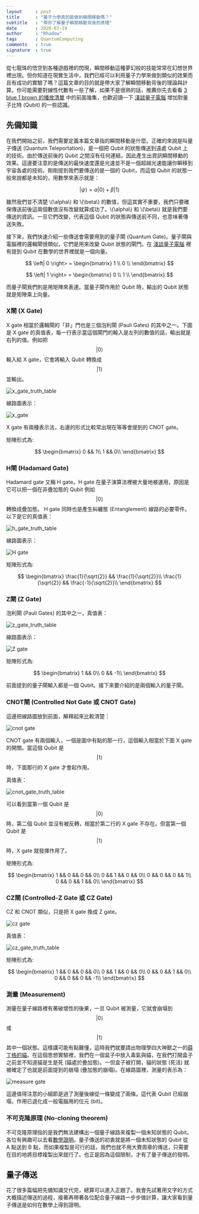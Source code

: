 ```yaml
---
layout     : post
title      : "量子力學真的能做到瞬間移動嗎？"
subtitle   : "帶你了解量子瞬間移動背後的原理"
date       : 2020-07-19
author     : "Rhadow"
tags       : QuantumComputing
comments   : true
signature  : true
---
```


從七龍珠的悟空到各種遊戲裡的閃現，瞬間移動這種夢幻般的技能常常在幻想世界裡出現。但你知道在現實生活中，我們已經可以利用量子力學來做到類似的效果而且有成功的實驗了嗎？這篇文章的目的就是帶大家了解瞬間移動背後的理論與計算。你可能需要對線性代數有一些了解，如果不是很熟的話，推薦你先去看看 [3 blue 1 brown 的播放清單](https://www.youtube.com/watch?v=fNk_zzaMoSs&list=PLZHQObOWTQDPD3MizzM2xVFitgF8hE_ab) 中的前面幾集，也歡迎讀一下 [淺談量子電腦](https://rhadow.github.io/2019/06/14/quantum-computer-i-introduction/) 增加對量子比特 (Qubit) 的一些認識。

## 先備知識

在我們開始之前，我們需要定義本篇文章指的瞬間移動是什麼。正確的來說是叫量子傳送 (Quantum Teleportation)，是一個把 Qubit 的狀態傳送到遠處 Qubit 上的技術。由於傳送前後的 Qubit 之間沒有任何連結，因此產生出資訊瞬間移動的效果。這邊要注意的是傳送的最快速度還是光速並不是一個超越光速能讓你瞬移到宇宙各處的技術。剛剛提到我們要傳送的是一個的 Qubit，而這個 Qubit 的狀態一般來說都是未知的，用數學來表示就是：

$$
\left| \psi \right> = \alpha \left| 0 \right>  + \beta \left| 1 \right>
$$

雖然我們並不清楚 \\(\alpha\\) 和 \\(\beta\\) 的數值，但這其實不重要，我們只要確保傳送前後這兩個數值沒有改變就算成功了。\\(\alpha\\) 和 \\(\beta\\) 就是我們要傳送的資訊。一旦它們改變，代表這個 Qubit 的狀態與傳送前不同，也意味著傳送失敗。

接下來，我們快速介紹一些傳送會需要用到的量子閘 (Quantum Gate)。量子閘與電腦裡的邏輯閘很類似，它們是用來改變 Qubit 狀態的閘門。在 [淺談量子電腦](https://rhadow.github.io/2019/06/14/quantum-computer-i-introduction/) 裡有提到 Qubit 在數學的世界裡就是一個向量。

$$
\left| 0 \right> = \begin{bmatrix}
    1 \\
    0 \\
\end{bmatrix}
$$

$$
\left| 1 \right> = \begin{bmatrix}
    0 \\
    1 \\
\end{bmatrix}
$$

而量子閘我們則是用矩陣來表達。當量子閘作用於 Qubit 時，輸出的 Qubit 狀態就是矩陣乘上向量。

### X閘 (X Gate)

X gate 相當於邏輯閘的「非」門也是三個泡利閘 (Pauli Gates) 的其中之一。下圖是 X gate 的真值表，每一行表示當這個閘門的輸入是左列的數值的話，輸出就是右列的值。例如把
$$
\left| 0 \right>
$$
輸入給 X gate，它會將輸入 Qubit 轉換成
$$
\left| 1 \right>
$$
並輸出。

![x_gate_truth_table](https://rhadow.github.io/public/quantum/x_gate_truth_table.png)

線路圖表示：

![x_gate](https://rhadow.github.io/public/quantum/x_gate.png)

X gate 有兩種表示法，右邊的形式比較常出現在等等會提到的 CNOT gate。

矩陣形式為:

$$
\begin{bmatrix}
    0 && 1\\
    1 && 0\\
\end{bmatrix}
$$

### H閘 (Hadamard Gate)

Hadamard gate 又稱 H gate。H gate 在量子演算法裡被大量地被運用，原因是它可以把一個在非疊加態的 Qubit 例如
$$
\left| 0 \right>
$$
轉換成疊加態。 H gate 同時也是產生糾纏態 (Entanglement) 線路的必要零件。以下是它的真值表：

![h_gate_truth_table](https://rhadow.github.io/public/quantum/h_gate_truth_table.png)

線路圖表示：

![H gate](https://rhadow.github.io/public/quantum/h_gate.png)

矩陣形式為:

$$
\begin{bmatrix}
    \frac{1}{\sqrt{2}} && \frac{1}{\sqrt{2}}\\
    \frac{1}{\sqrt{2}} && \frac{-1}{\sqrt{2}}\\
\end{bmatrix}
$$

### Z閘 (Z Gate)

泡利閘 (Pauli Gates) 的其中之一，真值表：

![z_gate_truth_table](https://rhadow.github.io/public/quantum/z_gate_truth_table.png)

線路圖表示：

![Z gate](https://rhadow.github.io/public/quantum/z_gate.png)

矩陣形式為:

$$
\begin{bmatrix}
    1 && 0\\
    0 && -1\\
\end{bmatrix}
$$

前面提到的量子閘輸入都是一個 Qubit。接下來要介紹的是兩個輸入的量子閘。

### CNOT閘 (Controlled Not Gate 或 CNOT Gate)

這邊把線路圖放到前面，解釋起來比較清楚：

![cnot gate](https://rhadow.github.io/public/quantum/cnot_gate.png)

CNOT gate 有兩個輸入，一個是圖中有點的那一行，這個輸入相當於下面 X gate 的開關。當這個 Qubit 是
$$
\left| 1 \right>
$$
時，下面那行的 X gate 才會起作用。

真值表：

![cnot_gate_truth_table](https://rhadow.github.io/public/quantum/cnot_gate_truth_table.png)

可以看到當第一個 Qubit 是
$$
\left| 0 \right>
$$
時，第二個 Qubit 並沒有被反轉，相當於第二行的 X gate 不存在。但當第一個 Qubit 是
$$
\left| 1 \right>
$$
時，X gate 就發揮作用了。

矩陣形式為:

$$
\begin{bmatrix}
    1 && 0 && 0 && 0\\
    0 && 1 && 0 && 0\\
    0 && 0 && 0 && 1\\
    0 && 0 && 1 && 0\\
\end{bmatrix}
$$

### CZ閘 (Controlled-Z Gate 或 CZ Gate)

CZ 和 CNOT 類似，只是把 X gate 換成 Z gate。

![cz gate](https://rhadow.github.io/public/quantum/cz_gate.png)

真值表：

![cz_gate_truth_table](https://rhadow.github.io/public/quantum/cz_gate_truth_table.png)

矩陣形式為:

$$
\begin{bmatrix}
    1 && 0 && 0 && 0\\
    0 && 1 && 0 && 0\\
    0 && 0 && 1 && 0\\
    0 && 0 && 0 && -1\\
\end{bmatrix}
$$

### 測量 (Measurement)

測量在量子線路裡有著破壞性的後果，一旦 Qubit 被測量，它就會崩塌到
$$
\left| 0 \right>
$$
或
$$
\left| 1 \right>
$$
其中一個狀態。這樣講可能有點難懂，這時我們就要請出物理學四大神獸之一的[薛丁格的貓](https://zh.wikipedia.org/wiki/%E8%96%9B%E5%AE%9A%E8%B0%94%E7%8C%AB)。在這個思想實驗裡，我們在一個盒子中放入毒氣與貓，在我們打開盒子之前並不知道貓是生是死 (貓處於疊加態)。一但盒子被打開，貓的狀態 (死活) 就被確定了也就是前面提到的崩塌 (疊加態的崩塌)。在線路圖裡，測量的表示為：

![measure gate](https://rhadow.github.io/public/quantum/measure_gate.png)

這邊值得注意的小細節是過了測量後線從一條變成了兩條。這代表 Qubit 已經崩塌，作用已退化成一般電腦用的位元 (bit)。

### 不可克隆原理 (No-cloning theorem)

不可克隆原理指的是我們無法建構出一個量子線路來複製一個未知狀態的 Qubit。各位有興趣可以去看[數學證明](https://www.youtube.com/watch?v=owPC60Ue0BE)。量子傳送的初衷就是將一個未知狀態的 Qubit 從 A 點送到 B 點，而如果複製是可行的話，我們也就不用大費周章的傳送，只需要在目的地將目標複製出來就行了。也正是因為這個限制，才有了量子傳送的發明。

## 量子傳送

花了很多篇幅把先備知識交代完，總算可以進入正題了。我會先試著用文字的方式大概描述傳送的過程，接著再帶著各位配合量子線路一步步做計算，讓大家看到量子傳送是如何在數學上得到證明。